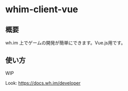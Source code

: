 # whim-client-vue

## 概要
wh.im 上でゲームの開発が簡単にできます。Vue.js用です。

## 使い方
WIP

Look: https://docs.wh.im/developer